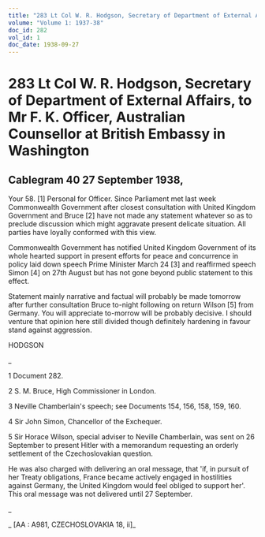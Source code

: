 ```yaml
---
title: "283 Lt Col W. R. Hodgson, Secretary of Department of External Affairs, to Mr F. K. Officer, Australian Counsellor at British Embassy in Washington"
volume: "Volume 1: 1937-38"
doc_id: 282
vol_id: 1
doc_date: 1938-09-27
---
```


# 283 Lt Col W. R. Hodgson, Secretary of Department of External Affairs, to Mr F. K. Officer, Australian Counsellor at British Embassy in Washington

## Cablegram 40 27 September 1938,

Your 58. [1] Personal for Officer. Since Parliament met last week Commonwealth Government after closest consultation with United Kingdom Government and Bruce [2] have not made any statement whatever so as to preclude discussion which might aggravate present delicate situation. All parties have loyally conformed with this view.

Commonwealth Government has notified United Kingdom Government of its whole hearted support in present efforts for peace and concurrence in policy laid down speech Prime Minister March 24 [3] and reaffirmed speech Simon [4] on 27th August but has not gone beyond public statement to this effect.

Statement mainly narrative and factual will probably be made tomorrow after further consultation Bruce to-night following on return Wilson [5] from Germany. You will appreciate to-morrow will be probably decisive. I should venture that opinion here still divided though definitely hardening in favour stand against aggression.

HODGSON

_

1 Document 282.

2 S. M. Bruce, High Commissioner in London.

3 Neville Chamberlain's speech; see Documents 154, 156, 158, 159, 160.

4 Sir John Simon, Chancellor of the Exchequer.

5 Sir Horace Wilson, special adviser to Neville Chamberlain, was sent on 26 September to present Hitler with a memorandum requesting an orderly settlement of the Czechoslovakian question.

He was also charged with delivering an oral message, that 'if, in pursuit of her Treaty obligations, France became actively engaged in hostilities against Germany, the United Kingdom would feel obliged to support her'. This oral message was not delivered until 27 September.

_

_ [AA : A981, CZECHOSLOVAKIA 18, ii]_
